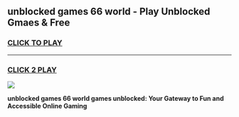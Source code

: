 
## unblocked games 66 world - Play Unblocked Gmaes & Free
<h3>
<a href="https://premium.freeplayer.one?title=unblocked_games_66_world&ref=19F">CLICK TO PLAY</a></h3>
<hr>

<h3>
<a href="https://premium.freeplayer.one?title=unblocked_games_66_world&ref=19F">CLICK 2 PLAY</a>
  
</h3>

<a href="https://premium.freeplayer.one?title=unblocked_games_66_world&ref=19F/"><img src="https://clearcache.store/games.png"></a>


**unblocked games 66 world games unblocked: Your Gateway to Fun and Accessible Online Gaming**
